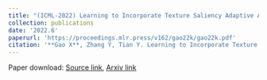 ```yaml
---
title: "(ICML-2022) Learning to Incorporate Texture Saliency Adaptive Attention to Image Cartoonization"
collection: publications
date: '2022.6'
paperurl: 'https://proceedings.mlr.press/v162/gao22k/gao22k.pdf'
citation: '**Gao X**, Zhang Y, Tian Y. Learning to Incorporate Texture Saliency Adaptive Attention to Image Cartoonization[C]//International Conference on Machine Learning. PMLR, 2022: 7183-7207.'
---
```


Paper download: [Source link](https://proceedings.mlr.press/v162/gao22k/gao22k.pdf), [Arxiv link](https://arxiv.org/abs/2208.01587)
